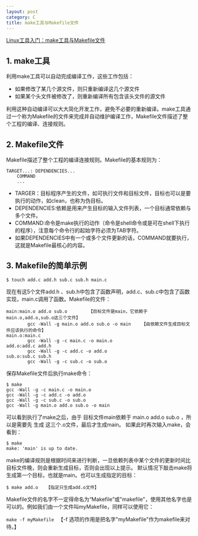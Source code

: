```yaml
---
layout: post
category: C
title: make工具与Makefile文件
---
```


[Linux工具入门：make工具与Makefile文件](http://www.cnblogs.com/QG-whz/p/5461110.html)

## 1. make工具

利用make工具可以自动完成编译工作，这些工作包括：

- 如果修改了某几个源文件，则只重新编译这几个源文件
- 如果某个头文件被修改了，则重新编译所有包含该头文件的源文件

利用这种自动编译可以大大简化开发工作，避免不必要的重新编译。make工具通过一个称为Makefile的文件来完成并自动维护编译工作，Makefile文件描述了整个工程的编译、连接规则。

## 2. Makefile文件 ##

Makefile描述了整个工程的编译连接规则。Makefile的基本规则为：

```
TARGET...: DEPENDENCIES...
    COMMAND
    ...
```

- TARGER：目标程序产生的文件，如可执行文件和目标文件，目标也可以是要执行的动作，如clean，也称为伪目标。
- DEPENDENCIES:依赖是用来产生目标的输入文件列表，一个目标通常依赖与多个文件。
- COMMAND:命令是make执行的动作（命令是shell命令或是可在shell下执行的程序），注意每个命令行的起始字符必须为TAB字符。
- 如果DEPENDENCIES中有一个或多个文件更新的话，COMMAND就要执行，这就是Makefile最核心的内容。

## 3. Makefile的简单示例
```$ touch add.c add.h sub.c sub.h main.c```

现在有这5个文件add.h 、sub.h中包含了函数声明，add.c、sub.c中包含了函数实现，main.c调用了函数。Makefile的文件：

```
main:main.o add.o sub.o        【目标文件是main，它依赖于main.o,add.o,sub.o这三个文件】
        gcc -Wall -g main.o add.o sub.o -o main    【由依赖文件生成目标文件应该执行的命令】
main.o:main.c
        gcc -Wall -g -c main.c -o main.o
add.o:add.c add.h
        gcc -Wall -g -c add.c -o add.o
sub.o:sub.c sub.h
        gcc -Wall -g -c sub.c -o sub.o
```

保存Makefile文件后执行make命令：

```
$ make
gcc -Wall -g -c main.c -o main.o
gcc -Wall -g -c add.c -o add.o
gcc -Wall -g -c sub.c -o sub.o
gcc -Wall -g main.o add.o sub.o -o main
```

可以看到执行了make之后，由于 目标文件main依赖于 main.o add.o sub.o ，所以是需要先 生成 这三个.o文件，最后才生成main。
如果此时再次输入make，会看到：

```
$ make
make: 'main' is up to date.
```

make的编译规则是根据时间来进行判断，一旦依赖列表中某个文件的更新时间比目标文件晚，则会重新生成目标，否则会出现以上提示。
默认情况下敲击make将生成第一个目标，也就是main。也可以生成指定的目标：

```
$ make add.o   【指定只生成add.o文件】
```


Makefile文件的名字不一定得命名为“Makefile”或"makefile"，使用其他名字也是可以的。例如我们由一个文件叫myMakefile，同样可以使用它：

```make -f myMakefile ```  【-f 选项的作用是把名字"myMakefile"作为makefile来对待。】